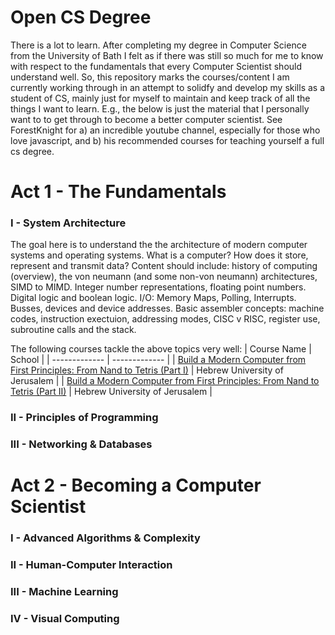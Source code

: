# Open CS Degree

There is a lot to learn. After completing my degree in Computer Science from the University of Bath I felt as if there was still so much for me to know with respect to the fundamentals that every Computer Scientist should understand well. So, this repository marks the courses/content I am currently working through in an attempt to solidfy and develop my skills as a student of CS, mainly just for myself to maintain and keep track of all the things I want to learn. E.g., the below is just the material that I personally want to to get through to become a better computer scientist. See ForestKnight for a) an incredible youtube channel, especially for those who love javascript, and b) his recommended courses for teaching yourself a full cs degree. 


# Act 1 - The Fundamentals

### I - System Architecture
The goal here is to understand the the architecture of modern computer systems and operating systems. What is a computer? How does it store, represent and transmit data? Content should include: history of computing (overview), the von neumann (and some non-von neumann) architectures, SIMD to MIMD. Integer number representations, floating point numbers. Digital logic and boolean logic. I/O: Memory Maps, Polling, Interrupts. Busses, devices and device addresses. Basic assembler concepts: machine codes, instruction exectuion, addressing modes, CISC v RISC, register use, subroutine calls and the stack. 

The following courses tackle the above topics very well:
| Course Name   | School |
| ------------- | ------------- |
| [Build a Modern Computer from First Principles: From Nand to Tetris (Part I)](https://www.coursera.org/learn/build-a-computer)  | Hebrew University of Jerusalem |
| [Build a Modern Computer from First Principles: From Nand to Tetris (Part II)](https://www.coursera.org/learn/nand2tetris2?irclickid=R9oWrV2sTxyKU4%3A2opRerW%3ApUkHSwRQVX1GL180&irgwc=1&utm_medium=partners&utm_source=impact&utm_campaign=1459666&utm_content=b2c) | Hebrew University of Jerusalem |


### II - Principles of Programming

### III -  Networking & Databases

# Act 2 - Becoming a Computer Scientist

### I - Advanced Algorithms & Complexity

### II - Human-Computer Interaction

### III - Machine Learning

### IV - Visual Computing

